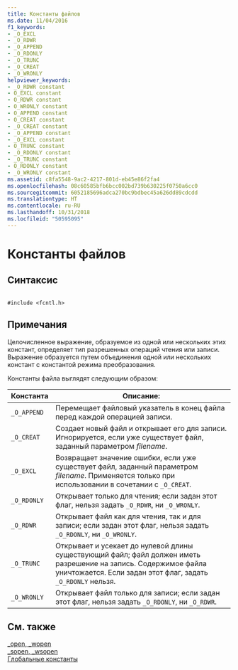 ```yaml
---
title: Константы файлов
ms.date: 11/04/2016
f1_keywords:
- _O_EXCL
- _O_RDWR
- _O_APPEND
- _O_RDONLY
- _O_TRUNC
- _O_CREAT
- _O_WRONLY
helpviewer_keywords:
- _O_RDWR constant
- O_EXCL constant
- O_RDWR constant
- O_WRONLY constant
- O_APPEND constant
- O_CREAT constant
- _O_CREAT constant
- _O_APPEND constant
- _O_EXCL constant
- O_TRUNC constant
- _O_RDONLY constant
- _O_TRUNC constant
- O_RDONLY constant
- _O_WRONLY constant
ms.assetid: c8fa5548-9ac2-4217-801d-eb45e86f2fa4
ms.openlocfilehash: 08c60585bfb6bcc002bd739b630225f0750a6cc0
ms.sourcegitcommit: 6052185696adca270bc9bdbec45a626dd89cdcdd
ms.translationtype: HT
ms.contentlocale: ru-RU
ms.lasthandoff: 10/31/2018
ms.locfileid: "50595095"
---
```

# <a name="file-constants"></a>Константы файлов

## <a name="syntax"></a>Синтаксис

```

#include <fcntl.h>

```

## <a name="remarks"></a>Примечания

Целочисленное выражение, образуемое из одной или нескольких этих констант, определяет тип разрешенных операций чтения или записи. Выражение образуется путем объединения одной или нескольких констант с константой режима преобразования.

Константы файла выглядят следующим образом:

|Константа|Описание:|
|-|-|
| `_O_APPEND`  | Перемещает файловый указатель в конец файла перед каждой операцией записи.  |
| `_O_CREAT`  | Создает новый файл и открывает его для записи. Игнорируется, если уже существует файл, заданный параметром *filename*.  |
| `_O_EXCL`  | Возвращает значение ошибки, если уже существует файл, заданный параметром *filename*. Применяется только при использовании в сочетании с `_O_CREAT`.  |
| `_O_RDONLY`  | Открывает только для чтения; если задан этот флаг, нельзя задать `_O_RDWR`, ни `_O_WRONLY`.  |
| `_O_RDWR`  | Открывает файл как для чтения, так и для записи; если задан этот флаг, нельзя задать `_O_RDONLY`, ни `_O_WRONLY`.  |
| `_O_TRUNC`  | Открывает и усекает до нулевой длины существующий файл; файл должен иметь разрешение на запись. Содержимое файла уничтожается. Если задан этот флаг, задать `_O_RDONLY` нельзя.  |
| `_O_WRONLY`  | Открывает файл только для записи; если задан этот флаг, нельзя задать `_O_RDONLY`, ни `_O_RDWR`.  |

## <a name="see-also"></a>См. также

[_open, _wopen](../c-runtime-library/reference/open-wopen.md)<br/>
[_sopen, _wsopen](../c-runtime-library/reference/sopen-wsopen.md)<br/>
[Глобальные константы](../c-runtime-library/global-constants.md)